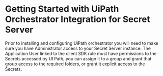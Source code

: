 [title]: # (Getting Started)
[tags]: # (introduction)
[priority]: # (1)
# Getting Started with UiPath Orchestrator Integration for Secret Server

Prior to installing and configuring UiPath orchestrator you will need to make sure you have Administrator access to your Secret Server instance. The Application User linked to the client SDK rule must have permissions to the Secrets accessed by UI Path, you can assign it to a group and grant that group access to the required folders, or grant it explicit access to the Secrets.